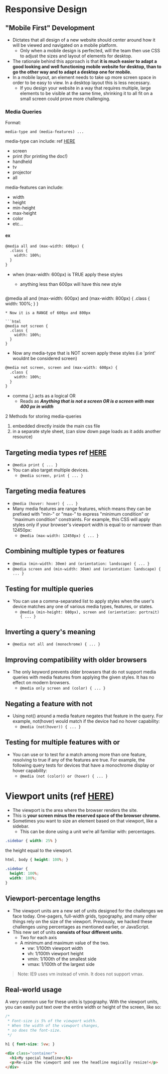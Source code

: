 # Responsive Design

## "Mobile First" Development
* Dictates that all design of a new website should center around how it will be viewed and navigated on a mobile platform.
  * Only when a mobile design is perfected, will the team then use CSS to adjust the sizes and layout of elements for desktop.
* The rationale behind this approach is that **it is much easier to adapt a good looking and well functioning mobile website for desktop, than to go the other way and to adapt a desktop one for mobile.**
* In a mobile layout, an element needs to take up more screen space in order to be easy to view. In a desktop layout this is less necessary.
  * If you design your website in a way that requires multiple, large elements to be visible at the same time, shrinking it to all fit on a small screen could prove more challenging.

### Media Queries
Format:

```media-type and (media-features) ...```

media-type can include: ref [HERE](https://www.w3.org/TR/mediaqueries-4/#media-types)
* screen
* print (for printing the doc!)
* handheld
* tv
* projector
* all

media-features can include:
* width
* height
* min-height
* max-height
* color
* etc...

#### ex

```html
@media all and (max-width: 600px) {
  .class {
    width: 100%;
  }
}
```
* when (max-width: 600px) is TRUE apply these styles
  * anything less than 600px will have this new style

  ```html
@media all and (max-width: 600px) and (max-width: 800px) {
  .class {
    width: 100%;
  }
}
```
* Now it is a RANGE of 600px and 800px

```html
@media not screen {
  .class {
    width: 100%;
  }
}
```
* Now any media-type that is NOT screen apply these styles (i.e 'print' wouldnt be considered screen)

```html
@media not screen, screen and (max-width: 600px) {
  .class {
    width: 100%;
  }
}
```
* comma (,) acts as a logical OR
  * Reads as ***Anything that is not a screen OR is a screen with max 400 px in width***

2 Methods for storing media-queries
1. embedded directly inside the main css file
2. in a separate style sheet, (can slow down page loads as it adds another resource)

## Targeting media types ref [HERE](https://developer.mozilla.org/en-US/docs/Web/CSS/Media_Queries/Using_media_queries)

* ```@media print { ... }```
* You can also target multiple devices.
  * ```@media screen, print { ... }```

## Targeting media features
* ```@media (hover: hover) { ... }```
* Many media features are range features, which means they can be prefixed with "min-" or "max-" to express "minimum condition" or "maximum condition" constraints. For example, this CSS will apply styles only if your browser's viewport width is equal to or narrower than 12450px:
  * ```@media (max-width: 12450px) { ... }```

## Combining multiple types or features
* ```@media (min-width: 30em) and (orientation: landscape) { ... }```
* ```@media screen and (min-width: 30em) and (orientation: landscape) { ... }```

## Testing for multiple queries
* You can use a comma-separated list to apply styles when the user's device matches any one of various media types, features, or states. 
  * ```@media (min-height: 680px), screen and (orientation: portrait) { ... }```

## Inverting a query's meaning
* ```@media not all and (monochrome) { ... }```

## Improving compatibility with older browsers
* The only keyword prevents older browsers that do not support media queries with media features from applying the given styles. It has no effect on modern browsers.
  * ```@media only screen and (color) { ... }```

## Negating a feature with not
* Using not() around a media feature negates that feature in the query. For example, not(hover) would match if the device had no hover capability:
  * ```@media (not(hover)) { ... }```

## Testing for multiple features with or
* You can use or to test for a match among more than one feature, resolving to true if any of the features are true. For example, the following query tests for devices that have a monochrome display or hover capability:
  * ```@media (not (color)) or (hover) { ... }```

# Viewport units (ref [HERE](https://web-design-weekly.com/viewport-units-vw-vh-vmin-vmax/))
* The viewport is the area where the browser renders the site.
* This is **your screen minus the reserved space of the browser chrome.**
* Sometimes you want to size an element based on that viewport, like a sidebar.
  * This can be done using a unit we’re all familiar with: percentages.
```css
.sidebar { width: 25% }
```
the height equal to the viewport.
```css
html, body { height: 100%; }
    
.sidebar {
  height: 100%;
  width: 100%;
}
```

## Viewport-percentage lengths
* The viewport units are a new set of units designed for the challenges we face today. One-pagers, full-width grids, typography, and many other things rely on the size of the viewport. Previously, we hacked these challenges using percentages as mentioned earlier, or JavaScript.
* This new set of units **consists of four different units**. 
  * Two for each axis
  * A minimum and maximum value of the two.
    * vw: 1/100th viewport width
    * vh: 1/100th viewport height
    * vmin: 1/100th of the smallest side
    * vmax: 1/100th of the largest side

>Note: IE9 uses vm instead of vmin. It does not support vmax.

## Real-world usage
A very common use for these units is typography. With the viewport units, you can easily put text over the entire width or height of the screen, like so:

```css
/*
 * Font-size is 5% of the viewport width.
 * When the width of the viewport changes,
 * so does the font-size.
 */

h1 { font-size: 5vw; }
```

```html
<div class="container">
  <h1>My special headline</h1>
  <p>Re-size the viewport and see the headline magically resize!</p>
</div>
```